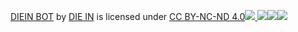 [DIEIN BOT](https://github.com/DIE-IN/DIEIN-BOT) by [DIE IN](https://github.com/DIE-IN) is licensed under [CC BY-NC-ND 4.0![](https://mirrors.creativecommons.org/presskit/icons/cc.svg?ref=chooser-v1)
![](https://mirrors.creativecommons.org/presskit/icons/by.svg?ref=chooser-v1)![](https://mirrors.creativecommons.org/presskit/icons/nc.svg?ref=chooser-v1)![](https://mirrors.creativecommons.org/presskit/icons/nd.svg?ref=chooser-v1)](https://creativecommons.org/licenses/by-nc-nd/4.0/?ref=chooser-v1)
